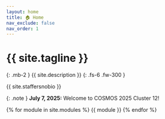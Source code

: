```yaml
---
layout: home
title: 🏠 Home
nav_exclude: false
nav_order: 1
---
```


# {{ site.tagline }}

{: .mb-2 }
{{ site.description }}
{: .fs-6 .fw-300 }

{{ site.staffersnobio }}

<!-- [Jump to the current week](#week-9-code-sklearn-code-pipelines-generalization-and-cross-validation){: .btn } -->

<!-- [Recordings](https://podcast.ucsd.edu/){: .btn .btn-blue } -->

{: .note }
**July 7, 2025:** Welcome to COSMOS 2025 Cluster 12!

{% for module in site.modules %}
{{ module }}
{% endfor %}

<!-- <center>
<iframe src="10-80-enrollment.html" scrolling="no" style="border:none;" seamless="seamless" height="480" width="100%">
</center> -->

